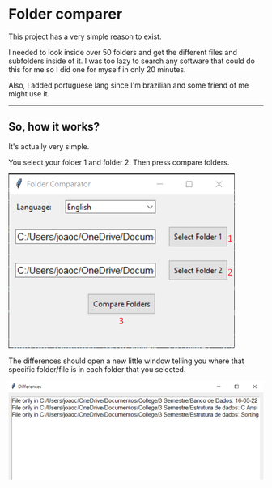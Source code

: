 # Folder comparer

This project has a very simple reason to exist.

I needed to look inside over 50 folders and get the different files and subfolders inside of it.
I was too lazy to search any software that could do this for me so I did one for myself in only 20 minutes.

Also, I added portuguese lang since I'm brazilian and some friend of me might use it.

---

## So, how it works?

It's actually very simple.

You select your folder 1 and folder 2. Then press compare folders.

![Example 1](sample-images/example1.png "Example 1")

The differences should open a new little window telling you where that specific folder/file is in each folder that you selected.

![Differences example](sample-images/example2.png "Differences example")